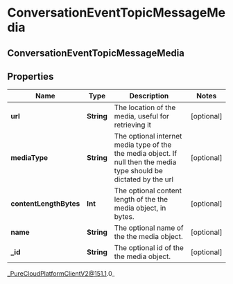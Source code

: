 # ConversationEventTopicMessageMedia

## ConversationEventTopicMessageMedia

## Properties

|Name | Type | Description | Notes|
|------------ | ------------- | ------------- | -------------|
| **url** | **String** | The location of the media, useful for retrieving it | [optional] |
| **mediaType** | **String** | The optional internet media type of the the media object.  If null then the media type should be dictated by the url | [optional] |
| **contentLengthBytes** | **Int** | The optional content length of the the media object, in bytes. | [optional] |
| **name** | **String** | The optional name of the the media object. | [optional] |
| **_id** | **String** | The optional id of the the media object. | [optional] |



_PureCloudPlatformClientV2@151.1.0_

